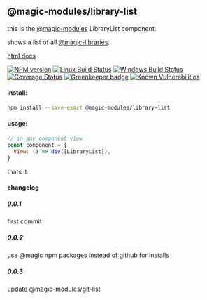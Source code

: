 ## @magic-modules/library-list
this is the [@magic-modules](https://github.com/magic-modules/)
LibraryList component.

shows a list of all [@magic-libraries](https://github.com/magic-libraries/).


[html docs](https://magic-modules.github.io/library-list/)

[![NPM version][npm-image]][npm-url]
[![Linux Build Status][travis-image]][travis-url]
[![Windows Build Status][appveyor-image]][appveyor-url]
[![Coverage Status][coveralls-image]][coveralls-url]
[![Greenkeeper badge][greenkeeper-image]][greenkeeper-url]
[![Known Vulnerabilities][snyk-image]][snyk-url]

[npm-image]: https://img.shields.io/npm/v/@magic-modules/library-list.svg
[npm-url]: https://www.npmjs.com/package/@magic-modules/library-list
[travis-image]: https://img.shields.io/travis/com/magic-modules/library-list/master
[travis-url]: https://travis-ci.com/magic-modules/library-list
[appveyor-image]: https://img.shields.io/appveyor/ci/magicmodules/library-list/master.svg
[appveyor-url]: https://ci.appveyor.com/project/magicmodules/library-list/branch/master
[coveralls-image]: https://coveralls.io/repos/github/magic-modules/library-list/badge.svg
[coveralls-url]: https://coveralls.io/github/magic-modules/library-list
[greenkeeper-image]: https://badges.greenkeeper.io/magic-modules/library-list.svg
[greenkeeper-url]: https://badges.greenkeeper.io/magic-modules/library-list.svg
[snyk-image]: https://snyk.io/test/github/magic-modules/library-list/badge.svg
[snyk-url]: https://snyk.io/test/github/magic-modules/library-list

#### install:
```bash
npm install --save-exact @magic-modules/library-list
```

#### usage:
```javascript
// in any component view
const component = {
  View: () => div([LibraryList]),
}
```

thats it.

#### changelog

##### 0.0.1
first commit

##### 0.0.2
use @magic npm packages instead of github for installs

##### 0.0.3
update @magic-modules/git-list
